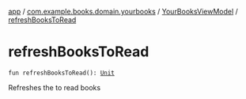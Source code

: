 [app](../../index.md) / [com.example.books.domain.yourbooks](../index.md) / [YourBooksViewModel](index.md) / [refreshBooksToRead](./refresh-books-to-read.md)

# refreshBooksToRead

`fun refreshBooksToRead(): `[`Unit`](https://kotlinlang.org/api/latest/jvm/stdlib/kotlin/-unit/index.html)

Refreshes the to read books

